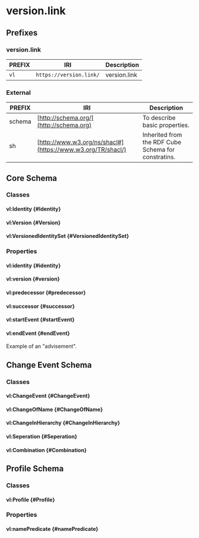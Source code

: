 # version.link

## Prefixes
### version.link
| PREFIX | IRI | Description |
| --- | --- | --- |
| `vl` | `https://version.link/` | version.link|

### External
| PREFIX | IRI | Description |
| --- | --- | --- |
| schema | [http://schema.org/](http://schema.org) | To describe basic properties. |
| sh | [http://www.w3.org/ns/shacl#](https://www.w3.org/TR/shacl/) | Inherited from the RDF Cube Schema for constratins. |

## Core Schema

### Classes

#### vl:Identity {#Identity}

#### vl:Version {#Version}

#### vl:VersionedIdentitySet {#VersionedIdentitySet}

### Properties

#### vl:identity {#identity}

#### vl:version {#version}

#### vl:predecessor {#predecessor}

#### vl:successor {#successor}

#### vl:startEvent {#startEvent}

#### vl:endEvent {#endEvent}

<aside class='advisement'>
Example of an "advisement".
</aside>

## Change Event Schema
### Classes

#### vl:ChangeEvent {#ChangeEvent}

#### vl:ChangeOfName {#ChangeOfName}

#### vl:ChangeInHierarchy {#ChangeInHierarchy}

#### vl:Seperation {#Seperation}

#### vl:Combination {#Combination}


## Profile Schema

### Classes

#### vl:Profile {#Profile}


### Properties
#### vl:namePredicate {#namePredicate}
